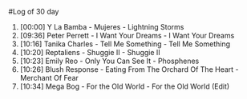 #Log of 30 day

1. [00:00] Y La Bamba - Mujeres - Lightning Storms
1. [09:36] Peter Perrett - I Want Your Dreams - I Want Your Dreams
1. [10:16] Tanika Charles - Tell Me Something - Tell Me Something
1. [10:20] Reptaliens - Shuggie II - Shuggie II
1. [10:23] Emily Reo - Only You Can See It - Phosphenes
1. [10:26] Blush Response - Eating From The Orchard Of The Heart - Merchant Of Fear
1. [10:34] Mega Bog - For the Old World - For the Old World (Edit)
